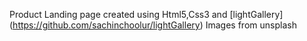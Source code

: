 Product Landing page created using Html5,Css3 and [lightGallery] (https://github.com/sachinchoolur/lightGallery)
Images from unsplash
